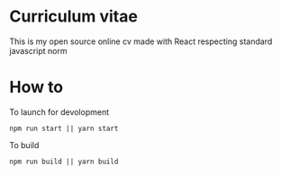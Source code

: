 # Curriculum vitae
This is my open source online cv made with React respecting standard javascript norm

# How to
To launch for devolopment
```shell
npm run start || yarn start
```
To build
```shell
npm run build || yarn build
```
